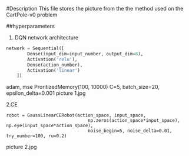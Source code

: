 #Description
This file stores the picture from the the method used on the CartPole-v0 problem

##hyperparameters
1. DQN
network architecture
``` python
network = Sequential([
        Dense(input_dim=input_number, output_dim=8),
        Activation('relu'),
        Dense(action_number),
        Activation('linear')
    ])
```
adam, mse
ProritizedMemory(100, 10000)
C=5, batch_size=20, epsilon_delta=0.001
picture 1.jpg

2.CE
```pyhton
robot = GaussLinearCERobot(action_space, input_space,
                               np.zeros(action_space*input_space), np.eye(input_space*action_space),
                               noise_begin=5, noise_delta=0.01, try_number=100, ru=0.2)
```
                                                  
picture 2.jpg
